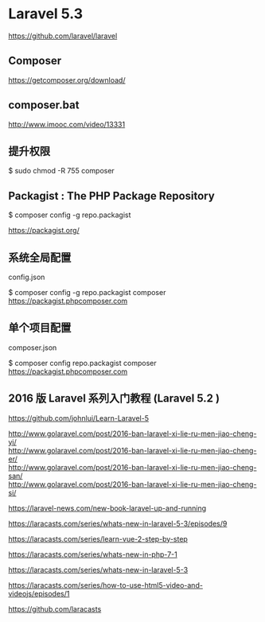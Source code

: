 # Laravel 5.3  

https://github.com/laravel/laravel  



## Composer  

https://getcomposer.org/download/




## composer.bat  

http://www.imooc.com/video/13331  

## 提升权限  

$ sudo chmod -R 755 composer



## Packagist : The PHP Package Repository  

$ composer config -g repo.packagist

https://packagist.org/  


## 系统全局配置  

config.json

$ composer config -g repo.packagist composer https://packagist.phpcomposer.com


## 单个项目配置  

composer.json

$ composer config repo.packagist composer https://packagist.phpcomposer.com


##  2016 版 Laravel 系列入门教程 (Laravel 5.2 ) 

https://github.com/johnlui/Learn-Laravel-5  


http://www.golaravel.com/post/2016-ban-laravel-xi-lie-ru-men-jiao-cheng-yi/  
http://www.golaravel.com/post/2016-ban-laravel-xi-lie-ru-men-jiao-cheng-er/  
http://www.golaravel.com/post/2016-ban-laravel-xi-lie-ru-men-jiao-cheng-san/  
http://www.golaravel.com/post/2016-ban-laravel-xi-lie-ru-men-jiao-cheng-si/  




https://laravel-news.com/new-book-laravel-up-and-running  


https://laracasts.com/series/whats-new-in-laravel-5-3/episodes/9  

https://laracasts.com/series/learn-vue-2-step-by-step  

https://laracasts.com/series/whats-new-in-php-7-1  


https://laracasts.com/series/whats-new-in-laravel-5-3  

https://laracasts.com/series/how-to-use-html5-video-and-videojs/episodes/1

https://github.com/laracasts  



